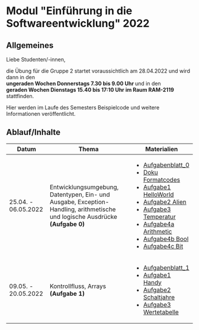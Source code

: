 # Modul "Einführung in die Softwareentwicklung" 2022
## Allgemeines

Liebe Studenten/-innen,

die Übung für die Gruppe 2 startet voraussichtlich am 28.04.2022 und wird dann in den   
<b>ungeraden Wochen Donnerstags 7.30 bis 9.00 Uhr </b>und in den    
<b>geraden   Wochen Dienstags 15.40 bis 17:10 Uhr im Raum RAM-2119 </b> stattfinden.   


Hier werden im Laufe des Semesters Beispielcode und weitere Informationen veröffentlicht.

## Ablauf/Inhalte

|Datum|Thema|Materialien|
---|---|---
25.04. - 06.05.2022|Entwicklungsumgebung, Datentypen, Ein- und Ausgabe, Exception-Handling, arithmetische und logische Ausdrücke **(Aufgabe 0)**|<ul><li>  [Aufgabenblatt_0](https://github.com/ComputerScienceLecturesTUBAF/SoftwareentwicklungSoSe2022_Aufgabe_00) <li> [Doku Formatcodes](https://docs.microsoft.com/en-us/dotnet/standard/base-types/standard-numeric-format-strings) <li> [Aufgabe1 HelloWorld](https://github.com/agi21/tubaf-EiS-2022/blob/main/%C3%9Cbung00/HelloWorld/Program.cs) <li> [Aufgabe2 Alien](https://github.com/agi21/tubaf-EiS-2022/blob/main/%C3%9Cbung00/alien/Program.cs) <li> [Aufgabe3 Temperatur](https://github.com/agi21/tubaf-EiS-2022/blob/main/%C3%9Cbung00/Temperature/Program.cs) <li> [Aufgabe4a Arithmetic](https://github.com/agi21/tubaf-EiS-2022/blob/main/%C3%9Cbung00/Arithmetic/Program.cs) <li> [Aufgabe4b Bool](https://github.com/agi21/tubaf-EiS-2022/blob/main/%C3%9Cbung00/Bool/Program.cs) <li> [Aufgabe4c Bit](https://github.com/agi21/tubaf-EiS-2022/blob/main/%C3%9Cbung00/Bit/Program.cs)  
09.05. - 20.05.2022|Kontrollfluss, Arrays **(Aufgabe 1)**|<ul><li>  [Aufgabenblatt_1](https://github.com/ComputerScienceLecturesTUBAF/SoftwareentwicklungSoSe2022_Aufgabe_01) <li>  [Aufgabe1 Handy](https://github.com/agi21/tubaf-EiS-2022/blob/main/%C3%9Cbung01/Handy/Program.cs) <li>  [Aufgabe2 Schaltjahre](https://github.com/agi21/tubaf-EiS-2022/blob/main/%C3%9Cbung01/Schaltjahre/Program.cs) <li>  [Aufgabe3 Wertetabelle](https://github.com/agi21/tubaf-EiS-2022/blob/main/%C3%9Cbung01/Werttabelle/Program.cs)
 
 <!---
23.05. - 03.05.2022|Objektorientierte Programmierung **(Aufgabe 2)**|<ul><li>  [Aufgabenblatt_2](https://github.com/ComputerScienceLecturesTUBAF/SoftwareentwicklungSoSe2021_Aufgabe_02)
06.06. - 17.06.2022|Versionsverwaltung, Workflow, GitHub, Markdown, objektorientierte Programmierung **(Aufgabe 3)**|<ul><li>  [Aufgabenblatt_3](https://classroom.github.com/g/2giK8cn5)
20.06. - 01.07.2022|Objektorientierte Programmierung, Speicherverwaltung **(Aufgabe 4)**|<ul><li>  [Aufgabenblatt_4](https://classroom.github.com/g/wE9XFxIU)
 -|Abschlussaufgabe|
-->
